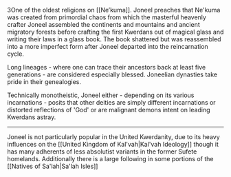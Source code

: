 3One of the oldest religions on [[Ne’kuma]]. Joneel preaches that Ne'kuma was created from primordial chaos from which the masterful heavenly crafter Joneel assembled the continents and mountains and ancient migratory forests before crafting the first Kwerdans out of magical glass and writing their laws in a glass book. The book shattered but was reassembled into a more imperfect form after Joneel departed into the reincarnation cycle. 

Long lineages - where one can trace their ancestors back at least five generations - are considered especially blessed. Joneelian dynasties take pride in their genealogies.

Technically monotheistic, Joneel either - depending on its various incarnations - posits that other deities are simply different incarnations or distorted reflections of 'God' or are malignant demons intent on leading Kwerdans astray.

***
Joneel is not particularly popular in the United Kwerdanity, due to its heavy influences on the [[United Kingdom of Kal'vah|Kal'vah Ideology]] though it has many adherents of less absolutist variants in the former Sufete homelands. Additionally there is a large following in some portions of the [[Natives of Sa'lah|Sa'lah Isles]]